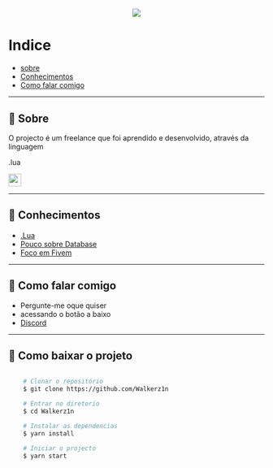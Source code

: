 <!-- Meu discord https://discord.gg/UYPmJyvXZU-->

<!--
**Walkerz1n/Walkerz1n** is a ✨ _special_ ✨ repository because its `README.md` (this file) appears on your GitHub profile.
-->

<h1 align="center">
    <img src= "https://ik.imagekit.io/walkerz/Sem_T_tulo-1_oyb39hc8w.png">
</h1>

<!-- <h3>
    <a href="link">DESCRIÇÃO</a>
</h3> -->

# Indice
- [sobre](#-sobre)
- [Conhecimentos](#-conhecimentos)
- [Como falar comigo](#-como-falar-comigo)


---


## 🔖 Sobre

O projecto é um freelance que foi aprendido e desenvolvido, através da linguagem 

.lua


<img src = "https://upload.wikimedia.org/wikipedia/commons/c/cf/Lua-Logo.svg" width = "25vw"  height = "25vh" >

---

## 🎩 Conhecimentos

- [.Lua](https://www.lua.org/) <img src = "https://upload.wikimedia.org/wikipedia/commons/c/cf/Lua-Logo.svg" width = "15vw"  height = "15vh" >
- [Pouco sobre Database](https://www.heidisql.com/)
- [Foco em Fivem](https://fivem.net/)

---
## 📲 Como falar comigo
- Pergunte-me oque quiser
- acessando o botão a baixo
- [Discord](https://discord.gg/UYPmJyvXZU)

---

## 📩 Como baixar o projeto

```bash

    # Clonar o repositório
    $ git clone https://github.com/Walkerz1n

    # Entrar no diretorio
    $ cd Walkerz1n

    # Instalar as dependencias
    $ yarn install

    # Iniciar o projecto
    $ yarn start

```
